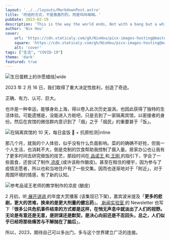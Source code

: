 ```yaml
---
layout: '../../layouts/MarkdownPost.astro'
title: '终结的方式，不是轰轰烈烈，而是呜呜咽咽。'
pubDate: 2023-02-19
description: 'This is the way the world ends, Not with a bang but a whimper.'
author: 'Nix Hou'
cover:
    url: 'https://cdn.staticaly.com/gh/NixHou/picx-images-hosting@master/20230411/Spark.1lq015x2l7s0.webp'
    square: 'https://cdn.staticaly.com/gh/NixHou/picx-images-hosting@master/20230411/Spark.1lq015x2l7s0.webp'
    alt: 'cover'
tags: ["生活", "COVID-19"]
theme: 'dark'
featured: true
---
```


![生日蛋糕上的许愿蜡烛|wide](https://cdn.staticaly.com/gh/NixHou/picx-images-hosting@master/20230411/Spark.1lq015x2l7s0.webp)

2023 年 2 月 16 日，我们取得了重大决定性胜利，创造了奇迹。

正确、有力、认可、巨大。

也许是一种幸运，能够身处上海，得以卷入此次历史漩涡，也因此获得了独特的生活体验。可能遗憾是，没能进入方舱吧，只是去到了一家隔离宾馆，以密接者的身份。然后在宾馆的微信群内意识到了「烟」之于「烟民」的重要甚于「饭」。

![在隔离宾馆的 10 天，每日盒饭 🍱 + 抗原检测|inline](https://cdn.staticaly.com/gh/NixHou/picx-images-hosting@master/20230411/MealAndTest.5cdhd1or1hj4.webp)

那几个月，就我的个人体验，似乎没有什么负面影响。菜的的确确不好抢，但我一个人生活，也消耗不大，倒是克制的饮食帮助我控制了摄入量。居家办公也让我有了更多时间去研究做饭的技艺，那段时间在[ 品诺王 ](https://space.bilibili.com/352637817)和[ 王刚 ](https://space.bilibili.com/290526283)的指引下，学会了一些面食，还尝试了制作[ 凉皮 ](https://www.bilibili.com/video/BV1p3411H74t) (或许该称作酿皮)。甚至在租住的楼宇，因为参与了疫情志愿者，所以也和当地住户有了一些交集。因而也逐渐地对于「附近」，对于周围环境的情感，有了新的认知。

![参考品诺王老师的教学制作的凉皮 (酿皮)](https://cdn.staticaly.com/gh/NixHou/picx-images-hosting@master/20230411/LiangPi.42w0xkd1qsao.webp)

2 月初，听[ 展开讲讲 ](https://podcasts.apple.com/cn/podcast/%E5%B1%95%E5%BC%80%E8%AE%B2%E8%AE%B2/id1470561691)的年度大赏播客 (该集现已下架)，嘉宾波米提及「**更多的悲剧，更大的苦难，换来的是更大剂量的健忘药**」。[ 新闻实验室 ](https://newsletter.newslab.info)的 Newsletter 也写下「**很多公共危机事件结束的方式都是这样，在悄无声息中就淡出了人们的视野。无论是有意还是无意，是阴谋还是默契，是决心向前还是不忍回头，总之，人们似乎已经将那些痛苦与不解抛在了脑后**」。

所以，2023，期待自己可以多出门，多与这个世界建立广泛的连接。
